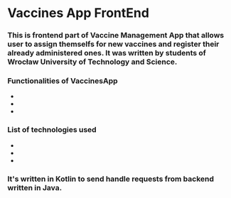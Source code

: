 # Vaccines App FrontEnd

### This is frontend part of Vaccine Management App that allows user to assign themselfs for new vaccines and register their already administered ones. It was written by students of Wrocław University of Technology and Science.


### Functionalities of VaccinesApp
* 
*
*

### List of technologies used
*
*
*

### It's written in Kotlin to send handle requests from backend written in Java.
